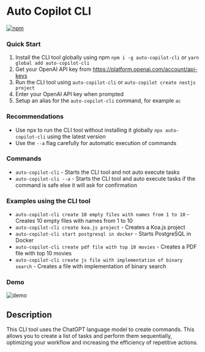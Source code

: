 # Auto Copilot CLI

[![npm](https://img.shields.io/npm/v/auto-copilot-cli)](https://www.npmjs.com/package/auto-copilot-cli)

### Quick Start

1. Install the CLI tool globally using npm ```npm i -g auto-copilot-cli``` or  ```yarn global add auto-copilot-cli```
2. Get your OpenAI API key from https://platform.openai.com/account/api-keys
3. Run the CLI tool using ```auto-copilot-cli``` or ```auto-copilot create nestjs project```
4. Enter your OpenAI API key when prompted
5. Setup an alias for the ```auto-copilot-cli``` command, for example ```ac```

### Recommendations

- Use npx to run the CLI tool without installing it globally ```npx auto-copilot-cli``` using the latest version
- Use the ```--a``` flag carefully for automatic execution of commands

### Commands

- ```auto-copilot-cli``` - Starts the CLI tool and not auto execute tasks
- ```auto-copilot-cli --a``` - Starts the CLI tool and auto execute tasks if the command is safe else it will ask for confirmation

### Examples using the CLI tool
- ```auto-copilot-cli create 10 empty files with names from 1 to 10``` - Creates 10 empty files with names from 1 to 10
- ```auto-copilot-cli create koa.js project``` - Creates a Koa.js project
- ```auto-copilot-cli start postgresql in docker``` - Starts PostgreSQL in Docker
- ```auto-copilot-cli create pdf file with top 10 movies``` - Creates a PDF file with top 10 movies
- ```auto-copilot-cli create js file with implementation of binary search``` - Creates a file with implementation of binary search

### Demo

![demo](./demo.gif)

## Description

This CLI tool uses the ChatGPT language model to create commands. This allows you to create a list of tasks and perform them sequentially, optimizing your workflow and increasing the efficiency of repetitive actions.

